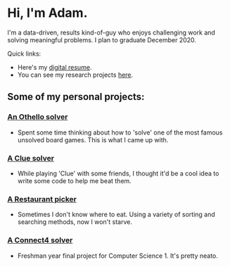 # Hi, I'm Adam. 

I'm a data-driven, results kind-of-guy who enjoys challenging work and solving meaningful problems. I plan to graduate December 2020.

Quick links:
- Here's my [digital resume](https://adamrbehrman.github.io/resume).
- You can see my research projects [here](https://adamrbehrman.github.io/research).


## Some of my personal projects:
### [An Othello solver](https://github.com/adamrbehrman/OthelloSolver)
- Spent some time thinking about how to 'solve' one of the most famous unsolved board games. This is what I came up with.

### [A Clue solver](https://github.com/adamrbehrman/ClueSolver)
- While playing 'Clue' with some friends, I thought it'd be a cool idea to write some code to help me beat them.

### [A Restaurant picker](https://github.com/adamrbehrman/Restaurant-Picker)
- Sometimes I don't know where to eat. Using a variety of sorting and searching methods, now I won't starve.

### [A Connect4 solver](https://github.com/adamrbehrman/Connect4Solver)
- Freshman year final project for Computer Science 1. It's pretty neato.

